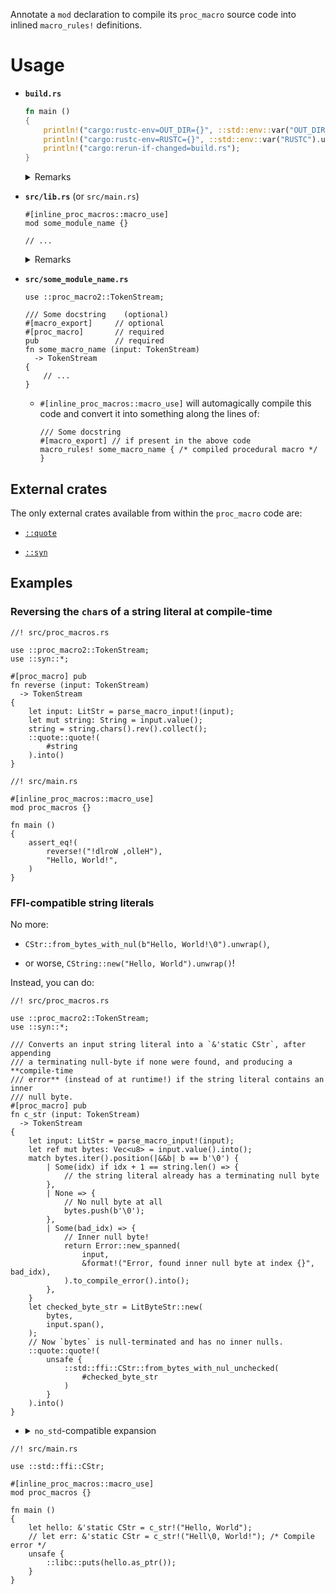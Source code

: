 Annotate a `mod` declaration to compile its `proc_macro` source code
into inlined `macro_rules!` definitions.

# Usage

  - **`build.rs`**

    ```rust
    fn main ()
    {
        println!("cargo:rustc-env=OUT_DIR={}", ::std::env::var("OUT_DIR").unwrap());
        println!("cargo:rustc-env=RUSTC={}", ::std::env::var("RUSTC").unwrap());
        println!("cargo:rerun-if-changed=build.rs");
    }
    ```

    <details><summary>Remarks</summary>

    This indeed hints at the procedural macros doing unorthodox stuff, such
    as invoking `rustc` or using the `OUT_DIR` filesystem, which are both things
    that a `build.rs` script, instead of a procedural macro, ought to do.

    While it is possible to implement the logic of this attribute macro with
    a `build.rs` script, the ergonomics would suffer a lot, making its usability
    hardly better that that of using an external `proc_macro = "true"` crate,
    defeating the purpose of the crate.

    That being said, Rust does not guarantee that procedural macros be allowed
    to interact with their environment like they currently do (it's rather an
    unfortunate byproduct of how they are implemented), so **be aware that this
    non `build.rs`-based approach could break with a new Rust release**.

    That's why it isn't super advisable to use this crate in production.

    That being said, by the time Rust does that change, if it ever does,
    we should have a full-featured WASM-encapsulation mechanism for procedural
    macros, which should incidentally allow to trivially implement what this
    crate achieves, that is, having inline procedural macros built-in into the
    build ecosystem, rendering this very crate obsolete.

    In other words, by the time this crate breaks, we won't be needing it 🙂

    </summary>

      - Using a `{}` instead of a `;` is necessary since in stable Rust
        a procedural macro attribute cannot be applied to a `mod name;`
        declaration.

      - Also, only the top-level module (`src/{lib,main}.rs`) is supported,
        due to limitations of procedural macros (they cannot know whence they
        are called), so the source code will always be loaded from
        `src/some_module_name.rs`.
    
    </details>

  - **`src/lib.rs`** (or `src/main.rs`)

    ```rust,no_run
    #[inline_proc_macros::macro_use]
    mod some_module_name {}

    // ...
    ```

    <details><summary>Remarks</summary>

      - Using a `{}` instead of a `;` is necessary since in stable Rust
        a procedural macro attribute cannot be applied to a `mod name;`
        declaration.

      - Also, only the top-level module (`src/{lib,main}.rs`) is supported,
        due to limitations of procedural macros (they cannot know whence they
        are called), so the source code will always be loaded from
        `src/some_module_name.rs`.
    
    </details>

  - **`src/some_module_name.rs`**

    ```rust,ignore
    use ::proc_macro2::TokenStream;

    /// Some docstring    (optional)
    #[macro_export]     // optional
    #[proc_macro]       // required
    pub                 // required
    fn some_macro_name (input: TokenStream)
      -> TokenStream
    {
        // ...
    }
    ```

      - `#[inline_proc_macros::macro_use]` will automagically compile this code
        and convert it into something along the lines of:

        ```rust,no_run
        /// Some docstring
        #[macro_export] // if present in the above code
        macro_rules! some_macro_name { /* compiled procedural macro */ }
        ```

## External crates

The only external crates available from within the `proc_macro` code are:

  - [`::quote`](https://docs.rs/quote)

  - [`::syn`](https://docs.rs/syn)

## Examples

### Reversing the `char`s of a string literal at compile-time

```rust,ignore
//! src/proc_macros.rs

use ::proc_macro2::TokenStream;
use ::syn::*;

#[proc_macro] pub
fn reverse (input: TokenStream)
  -> TokenStream
{
    let input: LitStr = parse_macro_input!(input);
    let mut string: String = input.value();
    string = string.chars().rev().collect();
    ::quote::quote!(
        #string
    ).into()
}
```

```rust,ignore
//! src/main.rs

#[inline_proc_macros::macro_use]
mod proc_macros {}

fn main ()
{
    assert_eq!(
        reverse!("!dlroW ,olleH"),
        "Hello, World!",
    )
}
```

### FFI-compatible string literals

No more:

  - `CStr::from_bytes_with_nul(b"Hello, World!\0").unwrap()`,

  - or worse, `CString::new("Hello, World").unwrap()`!

Instead, you can do:

```rust,ignore
//! src/proc_macros.rs

use ::proc_macro2::TokenStream;
use ::syn::*;

/// Converts an input string literal into a `&'static CStr`, after appending
/// a terminating null-byte if none were found, and producing a **compile-time
/// error** (instead of at runtime!) if the string literal contains an inner
/// null byte.
#[proc_macro] pub
fn c_str (input: TokenStream)
  -> TokenStream
{
    let input: LitStr = parse_macro_input!(input);
    let ref mut bytes: Vec<u8> = input.value().into();
    match bytes.iter().position(|&&b| b == b'\0') {
        | Some(idx) if idx + 1 == string.len() => {
            // the string literal already has a terminating null byte
        },
        | None => {
            // No null byte at all
            bytes.push(b'\0');
        },
        | Some(bad_idx) => {
            // Inner null byte!
            return Error::new_spanned(
                input,
                &format!("Error, found inner null byte at index {}", bad_idx),
            ).to_compile_error().into();
        },
    }
    let checked_byte_str = LitByteStr::new(
        bytes,
        input.span(),
    );
    // Now `bytes` is null-terminated and has no inner nulls.
    ::quote::quote!(
        unsafe {
            ::std::ffi::CStr::from_bytes_with_nul_unchecked(
                #checked_byte_str
            )
        }
    ).into()
}
```

  - <details><summary><code>no_std</code>-compatible expansion</summary>

    It's just a matter of expanding to a `&'static [u8]` instead of
    `&'static CStr`:

    ```rust,no_run
    // Now `bytes` is null-terminated and has no inner nulls.
    ::quote::quote!(
        {
            // Use a constant to coerce to a slice while remaining
            // `const`-compatible
            const IT: &'static [u8] = #checked_byte_str;
            IT
        }
    ).into()
    ```
    </details>

```rust,ignore
//! src/main.rs

use ::std::ffi::CStr;

#[inline_proc_macros::macro_use]
mod proc_macros {}

fn main ()
{
    let hello: &'static CStr = c_str!("Hello, World");
    // let err: &'static CStr = c_str!("Hell\0, World!"); /* Compile error */
    unsafe {
        ::libc::puts(hello.as_ptr());
    }
}
```
